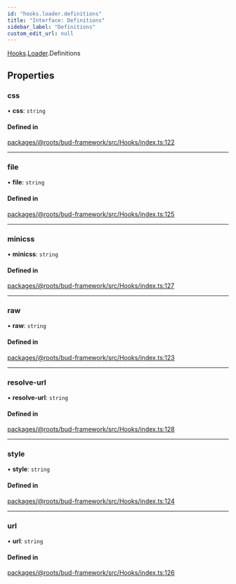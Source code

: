 ```yaml
---
id: "hooks.loader.definitions"
title: "Interface: Definitions"
sidebar_label: "Definitions"
custom_edit_url: null
---
```


[Hooks](../modules/hooks.md).[Loader](../modules/hooks.loader.md).Definitions

## Properties

### css

• **css**: `string`

#### Defined in

[packages/@roots/bud-framework/src/Hooks/index.ts:122](https://github.com/roots/bud/blob/c3cf697d/packages/@roots/bud-framework/src/Hooks/index.ts#L122)

___

### file

• **file**: `string`

#### Defined in

[packages/@roots/bud-framework/src/Hooks/index.ts:125](https://github.com/roots/bud/blob/c3cf697d/packages/@roots/bud-framework/src/Hooks/index.ts#L125)

___

### minicss

• **minicss**: `string`

#### Defined in

[packages/@roots/bud-framework/src/Hooks/index.ts:127](https://github.com/roots/bud/blob/c3cf697d/packages/@roots/bud-framework/src/Hooks/index.ts#L127)

___

### raw

• **raw**: `string`

#### Defined in

[packages/@roots/bud-framework/src/Hooks/index.ts:123](https://github.com/roots/bud/blob/c3cf697d/packages/@roots/bud-framework/src/Hooks/index.ts#L123)

___

### resolve-url

• **resolve-url**: `string`

#### Defined in

[packages/@roots/bud-framework/src/Hooks/index.ts:128](https://github.com/roots/bud/blob/c3cf697d/packages/@roots/bud-framework/src/Hooks/index.ts#L128)

___

### style

• **style**: `string`

#### Defined in

[packages/@roots/bud-framework/src/Hooks/index.ts:124](https://github.com/roots/bud/blob/c3cf697d/packages/@roots/bud-framework/src/Hooks/index.ts#L124)

___

### url

• **url**: `string`

#### Defined in

[packages/@roots/bud-framework/src/Hooks/index.ts:126](https://github.com/roots/bud/blob/c3cf697d/packages/@roots/bud-framework/src/Hooks/index.ts#L126)
